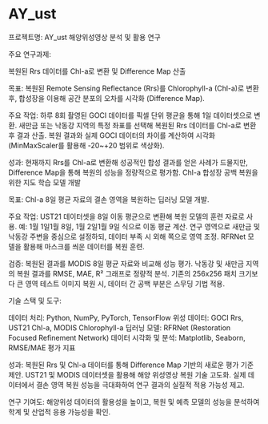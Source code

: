 # AY_ust
프로젝트명: AY_ust 해양위성영상 분석 및 활용 연구

주요 연구과제:

복원된 Rrs 데이터를 Chl-a로 변환 및 Difference Map 산출

목표: 복원된 Remote Sensing Reflectance (Rrs)를 Chlorophyll-a (Chl-a)로 변환 후, 합성장을 이용해 공간 분포의 오차를 시각화 (Difference Map).

주요 작업:
하루 8회 촬영된 GOCI 데이터를 픽셀 단위 평균을 통해 1일 데이터셋으로 변환.
새만금 또는 낙동강 지역의 특정 좌표를 선택해 복원된 Rrs 데이터를 Chl-a로 변환 후 결과 산출.
복원 결과와 실제 GOCI 데이터의 차이를 계산하여 시각화 (MinMaxScaler를 활용해 -20~+20 범위로 색상화).

성과:
현재까지 Rrs를 Chl-a로 변환해 성공적인 합성 결과를 얻은 사례가 드물지만, Difference Map을 통해 복원의 성능을 정량적으로 평가함.
Chl-a 합성장 공백 복원을 위한 지도 학습 모델 개발

목표: Chl-a 8일 평균 자료의 결손 영역을 복원하는 딥러닝 모델 개발.

주요 작업:
UST21 데이터셋을 8일 이동 평균으로 변환해 복원 모델의 훈련 자료로 사용.
예: 1월 1일1월 8일, 1월 2일1월 9일 식으로 이동 평균 계산.
연구 영역으로 새만금 및 낙동강 주변을 중심으로 설정하되, 데이터 부족 시 외해 쪽으로 영역 조정.
RFRNet 모델을 활용해 마스크를 씌운 데이터를 복원 훈련.

검증:
복원된 결과를 MODIS 8일 평균 자료와 비교해 성능 평가.
낙동강 및 새만금 지역의 복원 결과를 RMSE, MAE, R² 그래프로 정량적 분석.
기존의 256x256 패치 크기보다 큰 영역 테스트 이미지 복원 시, 데이터 간 공백 부분은 스무딩 기법 적용.

기술 스택 및 도구:

데이터 처리: Python, NumPy, PyTorch, TensorFlow
위성 데이터: GOCI Rrs, UST21 Chl-a, MODIS Chlorophyll-a
딥러닝 모델: RFRNet (Restoration Focused Refinement Network)
데이터 시각화 및 분석: Matplotlib, Seaborn, RMSE/MAE 평가 지표

성과:
복원된 Rrs 및 Chl-a 데이터를 통해 Difference Map 기반의 새로운 평가 기준 제안.
UST21 및 MODIS 데이터셋을 활용해 해양 위성영상 복원 기술 고도화.
실제 데이터에서 결손 영역 복원 성능을 극대화하여 연구 결과의 실질적 적용 가능성 제고.

연구 기여도:
해양위성 데이터의 활용성을 높이고, 복원 및 예측 모델의 성능을 분석하여 학계 및 산업적 응용 가능성을 확인.




